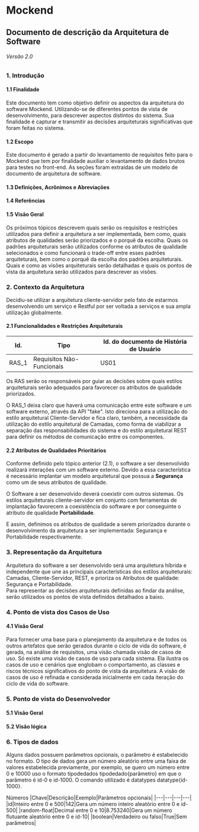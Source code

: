 #  Mockend
## Documento de descrição da Arquitetura de Software 
###### Versão 2.0

### 1. Introdução 
#### 1.1 Finalidade
Este documento tem como objetivo definir os aspectos da arquitetura do software Mockend. Utilizando-se de diferentes pontos de vista de desenvolvimento, para descrever aspectos distintos do sistema. Sua finalidade é capturar e transmitir as decisões arquiteturais significativas que foram feitas no sistema.

#### 1.2 Escopo
Este documento é gerado a partir do levantamento de requisitos feito para o Mockend que tem por finalidade auxiliar o levantamento de dados brutos para testes no front-end. As seções foram extraidas de um modelo de documento de arquitetura de software.

#### 1.3 Definições, Acrônimos e Abreviações

#### 1.4 Referências

#### 1.5 Visão Geral
Os próximos tópicos descrevem quais serão os requisitos e restrições utilizados para definir a arquitetura a ser implementada, bem como, quais atributos de qualidades serão priorizados e o porquê da escolha. Quais os padrões arquiteturais serão utilizados conforme os atributos de qualidade selecionados e como funcionará o trade-off entre esses padrões arquiteturais, bem como o porquê da escolha dos padrões arquiteturais. Quais e como as visões arquiteturais serão detalhadas e quais os pontos de vista da arquitetura serão utilizados para descrever as visões.

### 2. Contexto da Arquitetura
 Decidiu-se utilizar a arquitetura cliente-servidor pelo fato de estarmos desenvolvendo um serviço e Restful por ser voltada a serviços e sua ampla utilização globalmente.

#### 2.1 Funcionalidades e Restrições Arquiteturais

|Id.|Tipo|Id. do documento de História de Usuário|
|---|---|---|
|RAS_1|Requisitos Não-Funcionais|US01|

Os RAS serão os responsáveis por guiar as decisões sobre quais estilos arquiteturais serão adequados para favorecer os atributos de qualidade priorizados.

O RAS_1 deixa claro que haverá uma comunicação entre este software e um software externo, através da API "fake". Isto direciona para a utilização do estilo arquitetural Cliente-Servidor e fica claro, também, a necessidade da utilização do estilo arquitetural de Camadas, como forma de viabilizar a separação das responsabilidades do sistema e do estilo arquitetural REST para definir os métodos de comunicação entre os componentes.

#### 2.2 Atributos de Qualidades Prioritários
Conforme definido pelo tópico anterior (2.1), o software a ser desenvolvido realizará interações com um software externo. Devido a essa característica é necessário implantar um modelo arquitetural que possua a **Segurança** como um de seus atributos de qualidade.

O Software a ser desenvolvido deverá coexistir com outros sistemas. Os estilos arquiteturais cliente-servidor em conjunto com ferramentas de implantação favorecem a coexistência do software e por conseguinte o atributo de qualidade **Portabilidade**.

E assim, definimos os atributos de qualidade a serem priorizados durante o
desenvolvimento da arquitetura a ser implementada: Segurança e Portabilidade respectivamente.

### 3. Representação da Arquitetura

Arquitetura do software a ser desenvolvido será uma arquitetura híbrida e independente que
une as principais características dos estilos arquiteturais: ​Camadas,​ Cliente-Servidor, REST, e ​prioriza os Atributos de qualidade: Segurança e Portabilidade.<br />
Para representar as decisões arquiteturais definidas ao findar da análise, serão utilizados os pontos de vista definidos detalhados a baixo.

### 4. Ponto de vista dos Casos de Uso
#### 4.1 Visão Geral
Para fornecer uma base para o planejamento da arquitetura e de todos os outros artefatos que serão gerados durante o ciclo de vida do software, é gerada,
na análise de requisitos, uma visão chamada visão de casos de uso. Só existe uma visão de casos de uso para cada sistema. Ela ilustra os casos de uso e
cenários que englobam o comportamento, as classes e riscos técnicos significativos do ponto de vista da arquitetura. A visão de casos de uso é refinada
e considerada inicialmente em cada iteração do ciclo de vida do software.

### 5. Ponto de vista do Desenvolvedor
#### 5.1 Visão Geral

#### 5.2 Visão lógica

### 6. Tipos de dados

Alguns dados possuem parâmetros opcionais, o parâmetro é estabelecido no formato. O tipo de dados gera um número aleatório entre uma faixa de valores estabelecida previamente, por exemplo, se quero um número entre 0 e 10000 uso o formato tipodedados tipodedado{parâmetro} em que o parâmetro é id-0 e id-1000. O comando utilizado é datatypes datatype{id-1000}.

Números
|Chave|Descrição|Exemplo|Parâmetros opcionais|
|---|---|---|---|
|id|Inteiro entre 0 e 500|142|Gera um número inteiro aleatório entre 0 e id-500|
|random-float|Decimal entre 0 e 10|8.753240|Gera um número flutuante aleatório entre 0 e id-10|
|boolean|Verdadeiro ou falso|True|Sem parâmetros|



